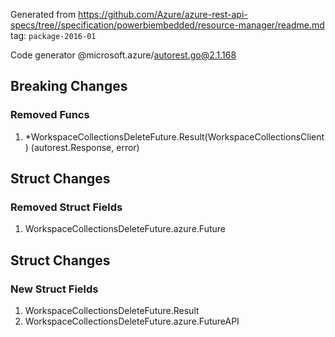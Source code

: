 Generated from https://github.com/Azure/azure-rest-api-specs/tree//specification/powerbiembedded/resource-manager/readme.md tag: `package-2016-01`

Code generator @microsoft.azure/autorest.go@2.1.168

## Breaking Changes

### Removed Funcs

1. *WorkspaceCollectionsDeleteFuture.Result(WorkspaceCollectionsClient) (autorest.Response, error)

## Struct Changes

### Removed Struct Fields

1. WorkspaceCollectionsDeleteFuture.azure.Future

## Struct Changes

### New Struct Fields

1. WorkspaceCollectionsDeleteFuture.Result
1. WorkspaceCollectionsDeleteFuture.azure.FutureAPI
